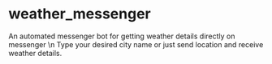 # weather_messenger
An automated messenger bot for getting weather details directly on messenger \n
Type your desired city name or just send location and receive weather details.
